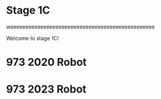 # Stage 1C

weeeeeeeeeeeeeeeeeeeeeeeeeeeeeeeeeeeeeeeeeeeeeeee


Welcome to stage 1C!



# 973 2020 Robot 




# 973 2023 Robot 




